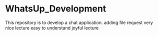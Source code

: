 # WhatsUp_Development
This repository is to develop a chat application.
adding file request
very nice lecture
easy to understand
joyful lecture
